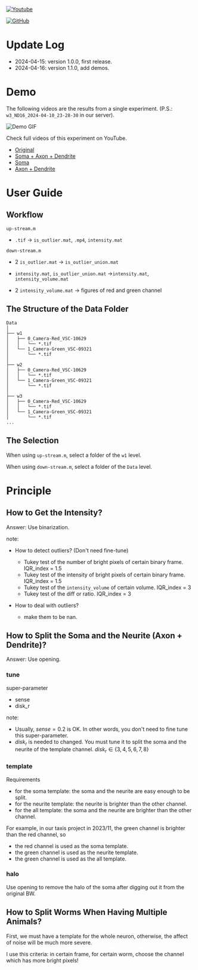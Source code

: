 [![Youtube](https://img.shields.io/badge/YouTube-Demo-red)](https://www.youtube.com/watch?v=4X_8FBpwh8g)

[![GitHub](https://img.shields.io/github/license/Wenlab/Machine_Label_of_Colbert)](https://github.com/Wenlab/Calcium_Imaging_of_a_Single_Neuron/blob/master/LICENSE)

# Update Log

* 2024-04-15: version 1.0.0, first release.
* 2024-04-16: version 1.1.0, add demos.



# Demo

The following videos are the results from a single experiment. (P.S.: `w3_ND16_2024-04-10_23-28-30` in our server). 

![Demo GIF](/README/demo.gif)

Check full videos of this experiment on YouTube.

* [Original](https://www.youtube.com/watch?v=Mb1SpIGwP5I)
* [Soma + Axon + Dendrite](https://www.youtube.com/watch?v=3BWrGnO12g4)
* [Soma](https://www.youtube.com/watch?v=-1cdvQVFOaY)
* [Axon + Dendrite](https://www.youtube.com/watch?v=V4snguF-bec)




# User Guide

## Workflow

`up-stream.m`

* `.tif` -> `is_outlier.mat`, `.mp4`, `intensity.mat`

`down-stream.m`

* 2 `is_outlier.mat` -> `is_outlier_union.mat`

* `intensity.mat`, `is_outlier_union.mat` ->`intensity.mat`,  `intensity_volume.mat`

* 2 `intensity_volume.mat` -> figures of red and green channel

  

## The Structure of the Data Folder

```
Data
│
├── w1
│   ├── 0_Camera-Red_VSC-10629
│   │   └── *.tif
│   └── 1_Camera-Green_VSC-09321
│       └── *.tif
│
├── w2
│   ├── 0_Camera-Red_VSC-10629
│   │   └── *.tif
│   └── 1_Camera-Green_VSC-09321
│       └── *.tif
│
├── w3
│   ├── 0_Camera-Red_VSC-10629
│   │   └── *.tif
│   └── 1_Camera-Green_VSC-09321
│       └── *.tif
...
```



## The Selection

When using `up-stream.m`, select a folder of the `w1` level.

When using `down-stream.m`, select a folder of the `Data` level.



# Principle

## How to Get the Intensity?

Answer: Use binarization.

note:

* How to detect outliers? (Don't need fine-tune)

  * Tukey test of the number of bright pixels of certain binary frame. IQR_index = 1.5
  * Tukey test of the intensity of bright pixels of certain binary frame. IQR_index = 1.5
  * Tukey test of the `intensity_volume` of certain volume. IQR_index = 3
  * Tukey test of the diff or ratio. IQR_index = 3

* How to deal with outliers?
  * make them to be nan.


## How to Split the Soma and the Neurite (Axon + Dendrite)?

Answer: Use opening.

### tune

super-parameter

* sense
* disk_r



note:

* Usually, $sense = 0.2$ is OK. In other words, you don't need to fine tune this super-parameter.
* $disk_r$ is needed to changed. You must tune it to split the soma and the neurite of the template channel. $disk_r \in \{3,4,5,6,7,8\}$



### template

Requirements

* for the soma template: the soma and the neurite are easy enough to be split.
* for the neurite template: the neurite is brighter than the other channel.
* for the all template: the soma and the neurite are brighter than the other channel.



For example, in our taxis project in 2023/11, the green channel is brighter than the red channel, so

* the red channel is used as the soma template.
* the green channel is used as the neurite template.
* the green channel is used as the all template.



### halo

Use opening to remove the halo of the soma after digging out it from the original BW.



## How to Split Worms When Having Multiple Animals?

First, we must have a template for the whole neuron, otherwise, the affect of noise will be much more severe.

I use this criteria: in certain frame, for certain worm, choose the channel which has more bright pixels!
